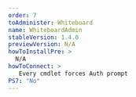 ```yaml
---
order: 7
toAdminister: Whiteboard
name: WhiteboardAdmin
stableVersion: 1.4.0
previewVersion: N/A
howToInstallPre: >
  N/A
howToConnect: >
   Every cmdlet forces Auth prompt
PS7: "No"
---
```

